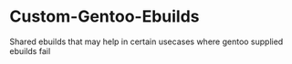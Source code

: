 # Custom-Gentoo-Ebuilds
Shared ebuilds that may help in certain usecases where gentoo supplied ebuilds fail
